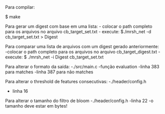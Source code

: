 Para compilar:

$ make

Para gerar um digest com base em uma lista:
	- colocar o path completo para os arquivos no arquivo cb_target_set.txt
	- execute:
		$./mrsh_net -d cb_target_set.txt > Digest
 
Para comparar uma lista de arquivos com um digest gerado anteriormente:
	-colocar o path completo para os arquivos no arquivo cb_target_digest.txt
	-execute:
		$ ./mrsh_net -i Digest cb_target_set.txt 

Para alterar o formato da saída:
 -./src/main.c
 -função evaluation
 -linha 383 para matches
 -linha 387 para não matches
  
Para alterar o threshold de features consecutivas:
	-./header/config.h
 - linha 16

Para alterar o tamanho do filtro de bloom
 -./header/config.h
 -linha 22
 -o tamanho deve estar em bytes!
